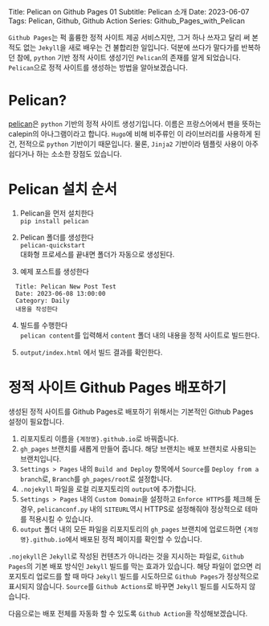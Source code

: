 Title: Pelican on Github Pages 01
Subtitle: Pelican 소개
Date: 2023-06-07
Tags: Pelican, Github, Github Action
Series: Github_Pages_with_Pelican

`Github Pages`는 퍽 훌륭한 정적 사이트 제공 서비스지만, 그거 하나 쓰자고 달리 써 본 적도 없는 `Jekyll`을 새로 배우는 건 불합리한 일입니다. 덕분에 쓰다가 말다가를 반복하던 참에, `python` 기반 정적 사이트 생성기인 `Pelican`의 존재를 알게 되었습니다. `Pelican`으로 정적 사이트를 생성하는 방법을 알아보겠습니다.

# Pelican?
[pelican](https://getpelican.com/)은 `python` 기반의 정적 사이트 생성기입니다. 이름은 프랑스어에서 펜을 뜻하는 calepin의 아나그램이라고 합니다. `Hugo`에 비해 비주류인 이 라이브러리를 사용하게 된 건, 전적으로 `python` 기반이기 때문입니다. 물론, `Jinja2` 기반이라 템플릿 사용이 아주 쉽다거나 하는 소소한 장점도 있습니다.

# Pelican 설치 순서
1. Pelican을 먼저 설치한다  
  `pip install pelican`
  

2. Pelican 폴더를 생성한다  
  `pelican-quickstart`  
  대화형 프로세스를 끝내면 폴더가 자동으로 생성된다.


3. 예제 포스트를 생성한다  
```
  Title: Pelican New Post Test  
  Date: 2023-06-08 13:00:00  
  Category: Daily  
  내용을 작성한다
```

4. 빌드를 수행한다  
  `pelican content`를 입력해서 `content` 폴더 내의 내용을 정적 사이트로 빌드한다.


5. `output/index.html` 에서 빌드 결과를 확인한다.

# 정적 사이트 Github Pages 배포하기
생성된 정적 사이트를 Github Pages로 배포하기 위해서는 기본적인 Github Pages 설정이 필요합니다.  
1. 리포지토리 이름을 `{계정명}.github.io`로 바꿔줍니다.  
2. `gh_pages` 브랜치를 새롭게 만들어 줍니다. 해당 브랜치는 배포 브랜치로 사용되는 브랜치입니다.  
3. `Settings > Pages` 내의 `Build and Deploy` 항목에서 `Source`를 `Deploy from a branch`로, `Branch`를 `gh_pages/root`로 설정합니다.  
4. `.nojekyll` 파일을 로컬 리포지토리의 `output`에 추가합니다.  
5. `Settings > Pages` 내의 `Custom Domain`을 설정하고 `Enforce HTTPS`를 체크해 둔 경우, `pelicanconf.py` 내의 `SITEURL`역시 HTTPS로 설정해줘야 정상적으로 테마를 적용시킬 수 있습니다.  
6. `output` 폴더 내의 모든 파일을 리포지토리의 `gh_pages` 브랜치에 업로드하면 `{계정명}.github.io`에서 배포된 정적 페이지를 확인할 수 있습니다.  

`.nojekyll`은 `Jekyll`로 작성된 컨텐츠가 아니라는 것을 지시하는 파일로, `Github Pages`의 기본 배포 방식인 `Jekyll` 빌드를 막는 효과가 있습니다. 해당 파일이 없으면 리포지토리 업로드를 할 때 마다 `Jekyll` 빌드를 시도하므로 `Github Pages`가 정상적으로 표시되지 않습니다. `Source`를 `Github Actions`로 바꾸면 `Jekyll` 빌드를 시도하지 않습니다.

다음으로는 배포 전체를 자동화 할 수 있도록 `Github Action`을 작성해보겠습니다.